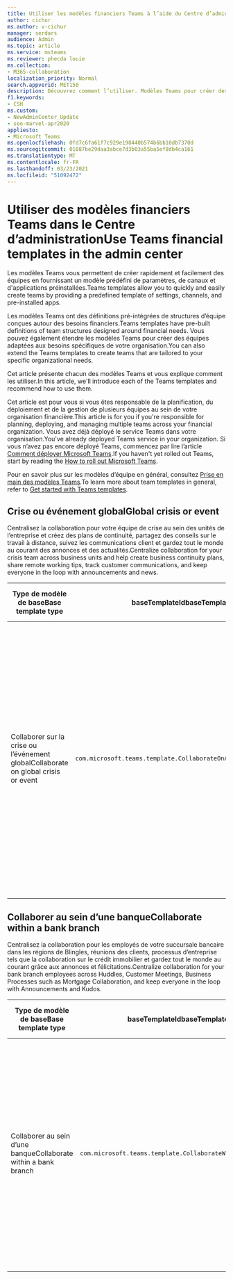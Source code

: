 ```yaml
---
title: Utiliser les modèles financiers Teams à l’aide du Centre d’administration
author: cichur
ms.author: v-cichur
manager: serdars
audience: Admin
ms.topic: article
ms.service: msteams
ms.reviewer: phecda louie
ms.collection:
- M365-collaboration
localization_priority: Normal
search.appverid: MET150
description: Découvrez comment l’utiliser. Modèles Teams pour créer des structures d’équipe conçues pour des besoins financiers en fournissant des paramètres, des canaux et des applications prédéfinës à l’aide du Centre d’administration.
f1.keywords:
- CSH
ms.custom:
- NewAdminCenter_Update
- seo-marvel-apr2020
appliesto:
- Microsoft Teams
ms.openlocfilehash: 0fd7c6fa61f7c929e198440b574b6bb10db7370d
ms.sourcegitcommit: 01087be29daa3abce7d3b03a55ba5ef8db4ca161
ms.translationtype: MT
ms.contentlocale: fr-FR
ms.lasthandoff: 03/23/2021
ms.locfileid: "51092472"
---
```

# <a name="use-teams-financial-templates-in-the-admin-center"></a><span data-ttu-id="4c507-104">Utiliser des modèles financiers Teams dans le Centre d’administration</span><span class="sxs-lookup"><span data-stu-id="4c507-104">Use Teams financial templates in the admin center</span></span>

<span data-ttu-id="4c507-105">Les modèles Teams vous permettent de créer rapidement et facilement des équipes en fournissant un modèle prédéfini de paramètres, de canaux et d'applications préinstallées.</span><span class="sxs-lookup"><span data-stu-id="4c507-105">Teams templates allow you to quickly and easily create teams by providing a predefined template of settings, channels, and pre-installed apps.</span></span>

<span data-ttu-id="4c507-106">Les modèles Teams ont des définitions pré-intégrées de structures d’équipe conçues autour des besoins financiers.</span><span class="sxs-lookup"><span data-stu-id="4c507-106">Teams templates have pre-built definitions of team structures designed around financial needs.</span></span> <span data-ttu-id="4c507-107">Vous pouvez également étendre les modèles Teams pour créer des équipes adaptées aux besoins spécifiques de votre organisation.</span><span class="sxs-lookup"><span data-stu-id="4c507-107">You can also extend the Teams templates to create teams that are tailored to your specific organizational needs.</span></span>

<span data-ttu-id="4c507-108">Cet article présente chacun des modèles Teams et vous explique comment les utiliser.</span><span class="sxs-lookup"><span data-stu-id="4c507-108">In this article, we'll introduce each of the Teams templates and recommend how to use them.</span></span>

<span data-ttu-id="4c507-109">Cet article est pour vous si vous êtes responsable de la planification, du déploiement et de la gestion de plusieurs équipes au sein de votre organisation financière.</span><span class="sxs-lookup"><span data-stu-id="4c507-109">This article is for you if you're responsible for planning, deploying, and managing multiple teams across your financial organization.</span></span> <span data-ttu-id="4c507-110">Vous avez déjà déployé le service Teams dans votre organisation.</span><span class="sxs-lookup"><span data-stu-id="4c507-110">You've already deployed Teams service in your organization.</span></span> <span data-ttu-id="4c507-111">Si vous n’avez pas encore déployé Teams, commencez par lire l’article [Comment déployer Microsoft Teams](./deploy-overview.md).</span><span class="sxs-lookup"><span data-stu-id="4c507-111">If you haven't yet rolled out Teams, start by reading the [How to roll out Microsoft Teams](./deploy-overview.md).</span></span>

<span data-ttu-id="4c507-112">Pour en savoir plus sur les modèles d’équipe en général, consultez [Prise en main des modèles Teams](get-started-with-teams-templates-in-the-admin-console.md).</span><span class="sxs-lookup"><span data-stu-id="4c507-112">To learn more about team templates in general, refer to [Get started with Teams templates](get-started-with-teams-templates-in-the-admin-console.md).</span></span>

## <a name="global-crisis-or-event"></a><span data-ttu-id="4c507-113">Crise ou événement global</span><span class="sxs-lookup"><span data-stu-id="4c507-113">Global crisis or event</span></span>

<span data-ttu-id="4c507-114">Centralisez la collaboration pour votre équipe de crise au sein des unités de l’entreprise et créez des plans de continuité, partagez des conseils sur le travail à distance, suivez les communications client et gardez tout le monde au courant des annonces et des actualités.</span><span class="sxs-lookup"><span data-stu-id="4c507-114">Centralize collaboration for your crisis team across business units and help create business continuity plans, share remote working tips, track customer communications, and keep everyone in the loop with announcements and news.</span></span>

| <span data-ttu-id="4c507-115">Type de modèle de base</span><span class="sxs-lookup"><span data-stu-id="4c507-115">Base template type</span></span>|<span data-ttu-id="4c507-116">baseTemplateId</span><span class="sxs-lookup"><span data-stu-id="4c507-116">baseTemplateId</span></span> | <span data-ttu-id="4c507-117">Propriétés fournies avec ce modèle de base</span><span class="sxs-lookup"><span data-stu-id="4c507-117">Properties that come with this base template</span></span> |
| ------------------|-- |----------------------------------------------------- |
| <span data-ttu-id="4c507-118">Collaborer sur la crise ou l’événement global</span><span class="sxs-lookup"><span data-stu-id="4c507-118">Collaborate on global crisis or event</span></span>|`com.microsoft.teams.template.CollaborateOnAGlobalCrisisOrEvent` |<span data-ttu-id="4c507-119">Canaux :</span><span class="sxs-lookup"><span data-stu-id="4c507-119">Channels:</span></span> <ul><li><span data-ttu-id="4c507-120">Général</span><span class="sxs-lookup"><span data-stu-id="4c507-120">General</span></span><li><span data-ttu-id="4c507-121">Annonces</span><span class="sxs-lookup"><span data-stu-id="4c507-121">Announcements</span></span></li><li><span data-ttu-id="4c507-122">Actualités mondiales</span><span class="sxs-lookup"><span data-stu-id="4c507-122">World news</span></span></li><li><span data-ttu-id="4c507-123">Continuité de l’activité</span><span class="sxs-lookup"><span data-stu-id="4c507-123">Business continuity</span></span></li><li><span data-ttu-id="4c507-124">Travail à distance</span><span class="sxs-lookup"><span data-stu-id="4c507-124">Remote working</span></span></li><li><span data-ttu-id="4c507-125">Communications internes</span><span class="sxs-lookup"><span data-stu-id="4c507-125">Internal comms</span></span></li><li><span data-ttu-id="4c507-126">Comms externes</span><span class="sxs-lookup"><span data-stu-id="4c507-126">External comms</span></span></li><li><span data-ttu-id="4c507-127">Demande d’approbation</span><span class="sxs-lookup"><span data-stu-id="4c507-127">Approvals request</span></span></li><li><span data-ttu-id="4c507-128">Réclamations des clients</span><span class="sxs-lookup"><span data-stu-id="4c507-128">Customer complaints</span></span></li><li><span data-ttu-id="4c507-129">Kudos</span><span class="sxs-lookup"><span data-stu-id="4c507-129">Kudos</span></span></li><li><span data-ttu-id="4c507-130">Mise à jour pour la direction</span><span class="sxs-lookup"><span data-stu-id="4c507-130">Executive update</span></span></li></ul><span data-ttu-id="4c507-131">Applications :</span><span class="sxs-lookup"><span data-stu-id="4c507-131">Apps:</span></span> <ul><li><span data-ttu-id="4c507-132">Compliment</span><span class="sxs-lookup"><span data-stu-id="4c507-132">Praise</span></span></li><li><span data-ttu-id="4c507-133">Wiki</span><span class="sxs-lookup"><span data-stu-id="4c507-133">Wiki</span></span></li><li><span data-ttu-id="4c507-134">Site web</span><span class="sxs-lookup"><span data-stu-id="4c507-134">Website</span></span></li><li><span data-ttu-id="4c507-135">Planificateur</span><span class="sxs-lookup"><span data-stu-id="4c507-135">Planner</span></span></li></ul>|
||||

## <a name="collaborate-within-a-bank-branch"></a><span data-ttu-id="4c507-136">Collaborer au sein d’une banque</span><span class="sxs-lookup"><span data-stu-id="4c507-136">Collaborate within a bank branch</span></span>

<span data-ttu-id="4c507-137">Centralisez la collaboration pour les employés de votre succursale bancaire dans les régions de Blingles, réunions des clients, processus d’entreprise tels que la collaboration sur le crédit immobilier et gardez tout le monde au courant grâce aux annonces et félicitations.</span><span class="sxs-lookup"><span data-stu-id="4c507-137">Centralize collaboration for your bank branch employees across Huddles, Customer Meetings, Business Processes such as Mortgage Collaboration, and keep everyone in the loop with Announcements and Kudos.</span></span>

| <span data-ttu-id="4c507-138">Type de modèle de base</span><span class="sxs-lookup"><span data-stu-id="4c507-138">Base template type</span></span> |<span data-ttu-id="4c507-139">baseTemplateId</span><span class="sxs-lookup"><span data-stu-id="4c507-139">baseTemplateId</span></span>| <span data-ttu-id="4c507-140">Propriétés fournies avec ce modèle de base</span><span class="sxs-lookup"><span data-stu-id="4c507-140">Properties that come with this base template</span></span> |
| ------------------ |--|----------------------------------------------------- |
|<span data-ttu-id="4c507-141">Collaborer au sein d’une banque</span><span class="sxs-lookup"><span data-stu-id="4c507-141">Collaborate within a bank branch</span></span>|`com.microsoft.teams.template.CollaborateWithinABankBranch` |<span data-ttu-id="4c507-142">Canaux :</span><span class="sxs-lookup"><span data-stu-id="4c507-142">Channels:</span></span> <ul><li><span data-ttu-id="4c507-143">Général</span><span class="sxs-lookup"><span data-stu-id="4c507-143">General</span></span><li><span data-ttu-id="4c507-144">Annonces</span><span class="sxs-lookup"><span data-stu-id="4c507-144">Announcements</span></span></li><li><span data-ttu-id="4c507-145">Blotti</span><span class="sxs-lookup"><span data-stu-id="4c507-145">Huddles</span></span></li><li><span data-ttu-id="4c507-146">Réunions avec les clients</span><span class="sxs-lookup"><span data-stu-id="4c507-146">Customer meetings</span></span></li><li><span data-ttu-id="4c507-147">Demande d’approbation</span><span class="sxs-lookup"><span data-stu-id="4c507-147">Approvals Request</span></span></li><li><span data-ttu-id="4c507-148">Desso</span><span class="sxs-lookup"><span data-stu-id="4c507-148">Coaching</span></span></li><li><span data-ttu-id="4c507-149">Développement de compétences</span><span class="sxs-lookup"><span data-stu-id="4c507-149">Skills development</span></span></li><li><span data-ttu-id="4c507-150">Traitement des emprunts</span><span class="sxs-lookup"><span data-stu-id="4c507-150">Loan processing</span></span></li><li><span data-ttu-id="4c507-151">Réclamations des clients</span><span class="sxs-lookup"><span data-stu-id="4c507-151">Customer complaints</span></span></li><li><span data-ttu-id="4c507-152">Kudos</span><span class="sxs-lookup"><span data-stu-id="4c507-152">Kudos</span></span></li><li><span data-ttu-id="4c507-153">Amusant</span><span class="sxs-lookup"><span data-stu-id="4c507-153">Fun stuff</span></span></li><li><span data-ttu-id="4c507-154">Conformité</span><span class="sxs-lookup"><span data-stu-id="4c507-154">Compliance</span></span></li></ul><span data-ttu-id="4c507-155">Applications :</span><span class="sxs-lookup"><span data-stu-id="4c507-155">Apps:</span></span><ul><li><span data-ttu-id="4c507-156">Compliment</span><span class="sxs-lookup"><span data-stu-id="4c507-156">Praise</span></span></li></ul>|
||||